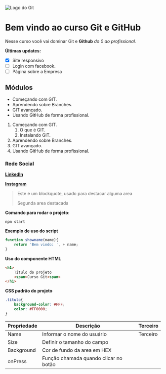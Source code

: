 ![Logo do Git](https://sujeitoprogramador.com/wp-content/uploads/2021/04/gitimage.png)
# Bem vindo ao curso Git e GitHub
Nesse curso você vai dominar Git e **Github** _do 0 ao profissional._

**Últimas updates:**
- [X] Site responsivo
- [ ] Login com facebook.
- [ ] Página sobre a Empresa

## Módulos
* Começando com GIT.
* Aprendendo sobre Branches.
* GIT avançado.
* Usando GitHub de forma profissional.

1. Começando com GIT.
    1. O que é GIT.
    2. Instalando GIT.
2. Aprendendo sobre Branches.
3. GIT avançado.
4. Usando GitHub de forma profissional.

### Rede Social
[**LinkedIn**](https://www.linkedin.com/in/lorenzo-bellini-710902252/)

[**Instagram**](https://www.instagram.com/lorenzin.bellini?igsh=bzl3Y2dtMDZ6OTU=)

>Este é um blockquote, usado para destacar alguma area
>
>Segunda area destacada



**Comando para rodar o projeto:**

```
npm start
```

**Exemplo de uso do script**
```js
function showname(name){
    return 'Bem vindo: ', + name;
}
```

**Uso do componente HTML**
```html
<h1>
    Título do projeto
    <span>Curso Git<span>
</h1>
```

**CSS padrão do projeto**
```css
.título{
    background-color: #FFF;
    color: #FF0000;
}
```


Propriedade | Descrição | Terceiro
----------- | ---------- | ----------
Name | Informar o nome do usuário | Terceiro
Size | Definir o tamanho do campo
Background | Cor de fundo da area em HEX
onPress | Função chamada quando clicar no botão